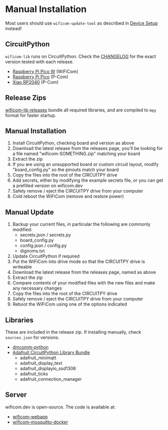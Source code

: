 # Manual Installation

Most users should use `wificom-update-tool` as described in [Device Setup](device_setup.md) instead!

## CircuitPython

`wificom-lib` runs on CircuitPython. Check the [CHANGELOG](https://github.com/mechawrench/wificom-lib/blob/main/CHANGELOG.md) for the exact version tested with each release.

- [Raspberry Pi Pico W](https://adafruit-circuit-python.s3.amazonaws.com/index.html?prefix=bin/raspberry_pi_pico_w/) (WiFiCom)
- [Raspberry Pi Pico](https://adafruit-circuit-python.s3.amazonaws.com/index.html?prefix=bin/raspberry_pi_pico/) (P-Com)
- [Xiao RP2040](https://adafruit-circuit-python.s3.amazonaws.com/index.html?prefix=bin/seeeduino_xiao_rp2040/) (P-Com)

## Release Zips

[wificom-lib releases](https://github.com/mechawrench/wificom-lib/releases) bundle all required libraries, and are compiled to `mpy` format for faster startup.

## Manual Installation

1. Install CircuitPython, checking board and version as above
1. Download the latest release from the releases page, you'll be looking for a file named "wificom-SOMETHING.zip" matching your board
1. Extract the zip
1. If you are using an unsupported board or custom circuit layout, modify "board_config.py" so the pinouts match your board
1. Copy the files into the root of the CIRCUITPY drive
1. Add secrets, either by modifying the example secrets file, or you can get a prefilled version on wificom.dev
1. Safely remove / eject the CIRCUITPY drive from your computer
1. Cold reboot the WiFiCom (remove and restore power)

## Manual Update

1. Backup your current files, in particular the following are commonly modified:
    - secrets.json / secrets.py
    - board_config.py
    - config.json / config.py
    - digiroms.txt
1. Update CircuitPython if required
1. Put the WiFiCom into drive mode so that the CIRCUITPY drive is writeable
1. Download the latest release from the releases page, named as above
1. Extract the zip
1. Compare contents of your modified files with the new files and make any necessary changes
1. Copy the files into the root of the CIRCUITPY drive
1. Safely remove / eject the CIRCUITPY drive from your computer
1. Reboot the WiFiCom using one of the options indicated

## Libraries

These are included in the release zip. If installing manually, check `sources.json` for versions.

- [dmcomm-python](https://github.com/dmcomm/dmcomm-python)
- [Adafruit CircuitPython Library Bundle](https://github.com/adafruit/Adafruit_CircuitPython_Bundle)
    - adafruit_minimqtt
    - adafruit_display_text
    - adafruit_displayio_ssd1306
    - adafruit_ticks
    - adafruit_connection_manager

## Server

wificom.dev is open-source. The code is available at:

- [wificom-webapp](https://github.com/mechawrench/wificom-webapp/)
- [wificom-mosquitto-docker](https://github.com/mechawrench/wificom-mosquitto-docker/)
